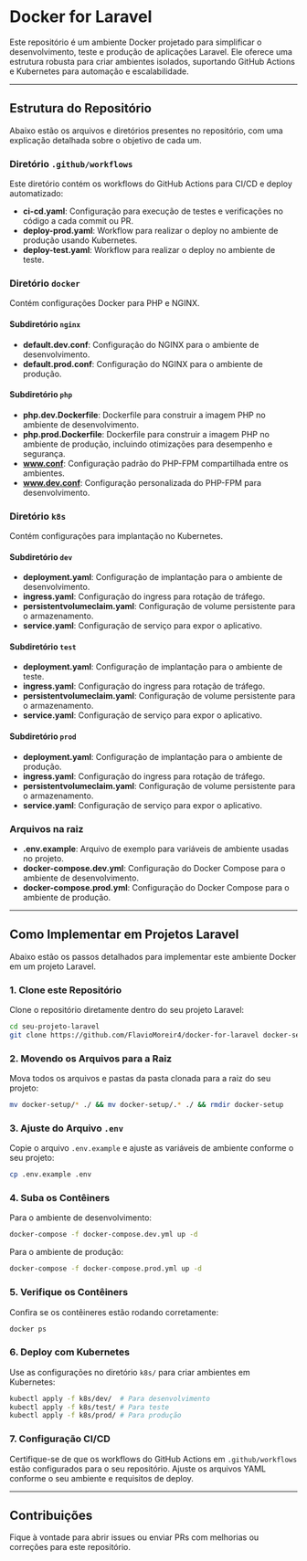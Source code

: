 # Docker for Laravel

Este repositório é um ambiente Docker projetado para simplificar o desenvolvimento, teste e produção de aplicações Laravel. Ele oferece uma estrutura robusta para criar ambientes isolados, suportando GitHub Actions e Kubernetes para automação e escalabilidade.

---

## Estrutura do Repositório

Abaixo estão os arquivos e diretórios presentes no repositório, com uma explicação detalhada sobre o objetivo de cada um.

### Diretório `.github/workflows`

Este diretório contém os workflows do GitHub Actions para CI/CD e deploy automatizado:

- **ci-cd.yaml**: Configuração para execução de testes e verificações no código a cada commit ou PR.
- **deploy-prod.yaml**: Workflow para realizar o deploy no ambiente de produção usando Kubernetes.
- **deploy-test.yaml**: Workflow para realizar o deploy no ambiente de teste.

### Diretório `docker`

Contém configurações Docker para PHP e NGINX.

#### Subdiretório `nginx`

- **default.dev.conf**: Configuração do NGINX para o ambiente de desenvolvimento.
- **default.prod.conf**: Configuração do NGINX para o ambiente de produção.

#### Subdiretório `php`

- **php.dev.Dockerfile**: Dockerfile para construir a imagem PHP no ambiente de desenvolvimento.
- **php.prod.Dockerfile**: Dockerfile para construir a imagem PHP no ambiente de produção, incluindo otimizações para desempenho e segurança.
- **www.conf**: Configuração padrão do PHP-FPM compartilhada entre os ambientes.
- **www.dev.conf**: Configuração personalizada do PHP-FPM para desenvolvimento.

### Diretório `k8s`

Contém configurações para implantação no Kubernetes.

#### Subdiretório `dev`

- **deployment.yaml**: Configuração de implantação para o ambiente de desenvolvimento.
- **ingress.yaml**: Configuração do ingress para rotação de tráfego.
- **persistentvolumeclaim.yaml**: Configuração de volume persistente para o armazenamento.
- **service.yaml**: Configuração de serviço para expor o aplicativo.

#### Subdiretório `test`

- **deployment.yaml**: Configuração de implantação para o ambiente de teste.
- **ingress.yaml**: Configuração do ingress para rotação de tráfego.
- **persistentvolumeclaim.yaml**: Configuração de volume persistente para o armazenamento.
- **service.yaml**: Configuração de serviço para expor o aplicativo.

#### Subdiretório `prod`

- **deployment.yaml**: Configuração de implantação para o ambiente de produção.
- **ingress.yaml**: Configuração do ingress para rotação de tráfego.
- **persistentvolumeclaim.yaml**: Configuração de volume persistente para o armazenamento.
- **service.yaml**: Configuração de serviço para expor o aplicativo.

### Arquivos na raiz

- **.env.example**: Arquivo de exemplo para variáveis de ambiente usadas no projeto.
- **docker-compose.dev.yml**: Configuração do Docker Compose para o ambiente de desenvolvimento.
- **docker-compose.prod.yml**: Configuração do Docker Compose para o ambiente de produção.

---

## Como Implementar em Projetos Laravel

Abaixo estão os passos detalhados para implementar este ambiente Docker em um projeto Laravel.

### 1. Clone este Repositório

Clone o repositório diretamente dentro do seu projeto Laravel:

```bash
cd seu-projeto-laravel
git clone https://github.com/FlavioMoreir4/docker-for-laravel docker-setup
```

### 2. Movendo os Arquivos para a Raiz

Mova todos os arquivos e pastas da pasta clonada para a raiz do seu projeto:

```bash
mv docker-setup/* ./ && mv docker-setup/.* ./ && rmdir docker-setup
```

### 3. Ajuste do Arquivo `.env`

Copie o arquivo `.env.example` e ajuste as variáveis de ambiente conforme o seu projeto:

```bash
cp .env.example .env
```

### 4. Suba os Contêiners

Para o ambiente de desenvolvimento:

```bash
docker-compose -f docker-compose.dev.yml up -d
```

Para o ambiente de produção:

```bash
docker-compose -f docker-compose.prod.yml up -d
```

### 5. Verifique os Contêiners

Confira se os contêineres estão rodando corretamente:

```bash
docker ps
```

### 6. Deploy com Kubernetes

Use as configurações no diretório `k8s/` para criar ambientes em Kubernetes:

```bash
kubectl apply -f k8s/dev/  # Para desenvolvimento
kubectl apply -f k8s/test/ # Para teste
kubectl apply -f k8s/prod/ # Para produção
```

### 7. Configuração CI/CD

Certifique-se de que os workflows do GitHub Actions em `.github/workflows` estão configurados para o seu repositório. Ajuste os arquivos YAML conforme o seu ambiente e requisitos de deploy.

---

## Contribuições

Fique à vontade para abrir issues ou enviar PRs com melhorias ou correções para este repositório.

<!-- ## Licença

Este projeto está sob a licença MIT. Consulte o arquivo LICENSE para mais informações. -->
